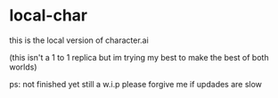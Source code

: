 # local-char
this is the local version of character.ai 

(this isn't a 1 to 1 replica but im trying my best to make the best of both worlds)

ps: not finished yet still a w.i.p please forgive me if updades are slow
